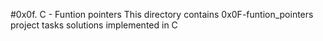 #0x0f. C - Funtion pointers
This directory contains 0x0F-funtion_pointers project tasks solutions implemented in C
